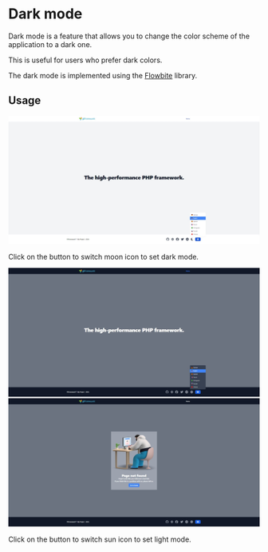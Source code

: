 # Dark mode

Dark mode is a feature that allows you to change the color scheme of the application to a dark one.

This is useful for users who prefer dark colors.

The dark mode is implemented using the [Flowbite](https://flowbite.com/) library.

## Usage

![light mode](https://raw.githubusercontent.com/yii3-extensions/app/main/docs/image/home.jpeg)

Click on the button to switch moon icon to set dark mode.

![dark mode](https://github.com/yii3-extensions/app/blob/main/docs/image/home-dark.jpeg)
![404-dark mode](https://github.com/yii3-extensions/app/blob/main/docs/image/404-dark.jpeg)

Click on the button to switch sun icon to set light mode.
